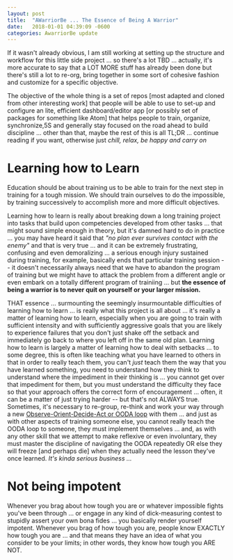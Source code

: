 ```yaml
---
layout: post
title:  "AWarriorBe ... The Essence of Being A Warrior"
date:   2018-01-01 04:39:09 -0600
categories: AwarriorBe update
---
```

If it wasn't already obvious, I am still working at setting up the structure and workflow for this little side project ... so there's a lot TBD ... actually, it's more accurate to say that a LOT MORE stuff has already been done but there's still a lot to re-org, bring together in some sort of cohesive fashion and customize for a specific objective.  

The objective of the whole thing is a set of repos [most adapted and cloned from other interesting work] that people will be able to use to set-up and configure an lite, efficient dashboard/editor app [or possibly set of packages for something like Atom] that helps people to train, organize, synchronize,5S and generally stay focused on the road ahead to build discipline ... other than that, maybe the rest of this is all TL;DR ... continue reading if you want, otherwise just *chill, relax, be happy and carry on*

# Learning how to Learn

Education should be about training us to be able to train for the next step in training for a tough mission. We should train ourselves to do the impossible, by training successively to accomplish more and more difficult objectives.

Learning how to learn is really about breaking down a long training project into tasks that build upon competencies developed from other tasks ... that might sound simple enough in theory, but it's damned hard to do in practice ... you may have heard it said that *"no plan ever survives contact with the enemy"* and that is very true ... and it can be extremely frustrating, confusing and even demoralizing ... a serious enough injury sustained during training, for example, basically ends that particular training session -- it doesn't necessarily always need that we have to abandon the program of training but we might have to attack the problem from a different angle or even embark on a totally different program of trainiing ... but **the essence of being a warrior is to never quit on yourself or your larger mission.**

THAT essence ... surmounting the seemingly insurmountable difficulties of learning how to learn ... is really what this project is all about ... it's really a matter of learning how to learn, especially when you are going to train with sufficient intensity and with sufficiently aggressive goals that you are likely to experience failures that you don't just shake off the setback and immediately go back to where you left off in the same old plan. Learning how to learn is largely a matter of learning how to deal with setbacks ... to some degree, this is often like teaching what you have learned to others in that in order to really teach them, you can't *just* teach them the way that you have learned something, you need to understand how they think to understand where the impediment in their thinking is ... you cannot get over that impediment for them, but you must understand the difficulty they face so that your approach offers the correct form of encouragement ... often, it can be a matter of just trying harder -- but that's not ALWAYS true. Sometimes, it's necessary to re-group, re-think and work your way through a new [Observe-Orient-Decide-Act or OODA loop](https://en.wikipedia.org/wiki/OODA_loop) with them ... and just as with other aspects of training someone else, you cannot really teach the OODA loop to someone, they must implement themselves ... and, as with any other skill that we attempt to make reflexive or even involuntary, they must master the discipline of navigating the OODA repeatedly OR else they will freeze [and perhaps die] when they actually need the lesson they've once learned. *It's kinda serious business ...*

# Not being impotent  

Whenever you brag about how tough you are or whatever impossible fights you've been through ... or engage in any kind of dick-measuring contest to stupidly assert your own bona fides ... you basically render yourself impotent. Whenever you brag of how tough you are, people know EXACTLY how tough you are ... and that means they have an idea of what you consider to be your limits; in other words, they know how tough you ARE NOT.  
